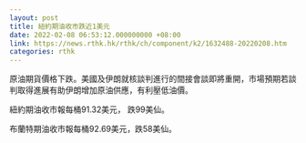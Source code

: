 ```yaml
---
layout: post
title: 紐約期油收市跌近1美元
date: 2022-02-08 06:53:12.000000000 +08:00
link: https://news.rthk.hk/rthk/ch/component/k2/1632488-20220208.htm
categories: rthk
---
```


原油期貨價格下跌。美國及伊朗就核談判進行的間接會談即將重開，市場預期若談判取得進展有助伊朗增加原油供應，有利壓低油價。

紐約期油收市報每桶91.32美元， 跌99美仙。

布蘭特期油收市報每桶92.69美元，跌58美仙。

